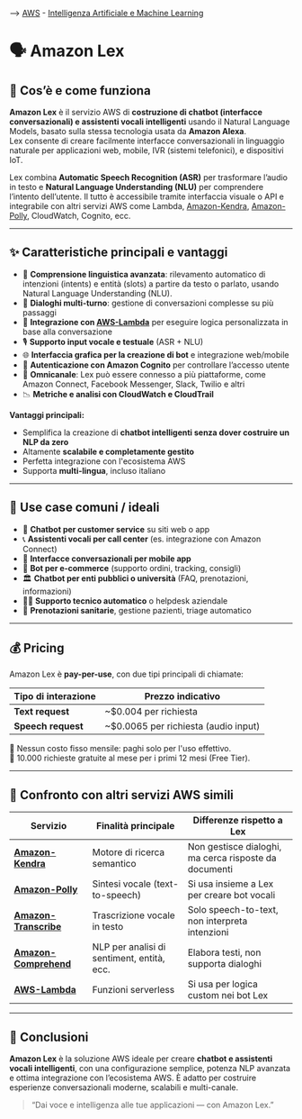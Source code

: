 --> [AWS](/00-Intro/AWS.md)  -  [Intelligenza Artificiale e Machine Learning](/07-IA-ML-Analytics/Intelligenza-artificiale-Machine-Learning-e-Analytics.md)
# 🗣️ Amazon Lex

## 🤖 Cos’è e come funziona

**Amazon Lex** è il servizio AWS di **costruzione di chatbot (interfacce conversazionali) e assistenti vocali intelligenti** usando il Natural Language Models, basato sulla stessa tecnologia usata da **Amazon Alexa**.  
Lex consente di creare facilmente interfacce conversazionali in linguaggio naturale per applicazioni web, mobile, IVR (sistemi telefonici), e dispositivi IoT.

Lex combina **Automatic Speech Recognition (ASR)** per trasformare l’audio in testo e **Natural Language Understanding (NLU)** per comprendere l’intento dell’utente. Il tutto è accessibile tramite interfaccia visuale o API e integrabile con altri servizi AWS come Lambda, [Amazon-Kendra](/07-IA-ML-Analytics/AI-e-ML/Amazon-Kendra.md), [Amazon-Polly](/07-IA-ML-Analytics/AI-e-ML/Amazon-Polly.md), CloudWatch, Cognito, ecc.

---

## ✨ Caratteristiche principali e vantaggi

- 🧠 **Comprensione linguistica avanzata**: rilevamento automatico di intenzioni (intents) e entità (slots) a partire da testo o parlato, usando Natural Language Understanding (NLU).
- 🔁 **Dialoghi multi-turno**: gestione di conversazioni complesse su più passaggi
- 🔄 **Integrazione con [AWS-Lambda](/01-Compute-options/AWS-Lambda.md)** per eseguire logica personalizzata in base alla conversazione
- 🎙️ **Supporto input vocale e testuale** (ASR + NLU)
- 🌐 **Interfaccia grafica per la creazione di bot** e integrazione web/mobile
- 🔐 **Autenticazione con Amazon Cognito** per controllare l’accesso utente
- 💬 **Omnicanale**: Lex può essere connesso a più piattaforme, come Amazon Connect, Facebook Messenger, Slack, Twilio e altri
- 📉 **Metriche e analisi con CloudWatch e CloudTrail**

**Vantaggi principali:**
- Semplifica la creazione di **chatbot intelligenti senza dover costruire un NLP da zero**
- Altamente **scalabile e completamente gestito**
- Perfetta integrazione con l'ecosistema AWS
- Supporta **multi-lingua**, incluso italiano

---

## 🚀 Use case comuni / ideali

- 🤖 **Chatbot per customer service** su siti web o app
- 📞 **Assistenti vocali per call center** (es. integrazione con Amazon Connect)
- 📱 **Interfacce conversazionali per mobile app**
- 🛒 **Bot per e-commerce** (supporto ordini, tracking, consigli)
- 🏛️ **Chatbot per enti pubblici o università** (FAQ, prenotazioni, informazioni)
- 🧑‍💻 **Supporto tecnico automatico** o helpdesk aziendale
- 🏥 **Prenotazioni sanitarie**, gestione pazienti, triage automatico

---

## 💰 Pricing

Amazon Lex è **pay-per-use**, con due tipi principali di chiamate:

| Tipo di interazione   | Prezzo indicativo                       |
|-----------------------|------------------------------------------|
| **Text request**      | ~$0.004 per richiesta                    |
| **Speech request**    | ~$0.0065 per richiesta (audio input)     |

🔹 Nessun costo fisso mensile: paghi solo per l'uso effettivo.  
🔹 10.000 richieste gratuite al mese per i primi 12 mesi (Free Tier).

---

## 🔄 Confronto con altri servizi AWS simili

| Servizio               | Finalità principale                            | Differenze rispetto a Lex                                     |
|------------------------|-------------------------------------------------|---------------------------------------------------------------|
| **[Amazon-Kendra](/07-IA-ML-Analytics/AI-e-ML/Amazon-Kendra.md)**      | Motore di ricerca semantico                    | Non gestisce dialoghi, ma cerca risposte da documenti         |
| **[Amazon-Polly](/07-IA-ML-Analytics/AI-e-ML/Amazon-Polly.md)**       | Sintesi vocale (text-to-speech)                | Si usa insieme a Lex per creare bot vocali                    |
| **[Amazon-Transcribe](/07-IA-ML-Analytics/AI-e-ML/Amazon-Transcribe.md)**  | Trascrizione vocale in testo                   | Solo speech-to-text, non interpreta intenzioni                |
| **[Amazon-Comprehend](/07-IA-ML-Analytics/AI-e-ML/Amazon-Comprehend.md)**  | NLP per analisi di sentiment, entità, ecc.     | Elabora testi, non supporta dialoghi                          |
| **[AWS-Lambda](/01-Compute-options/AWS-Lambda.md)**         | Funzioni serverless                            | Si usa per logica custom nei bot Lex                          |

---

## 📌 Conclusioni

**Amazon Lex** è la soluzione AWS ideale per creare **chatbot e assistenti vocali intelligenti**, con una configurazione semplice, potenza NLP avanzata e ottima integrazione con l’ecosistema AWS. È adatto per costruire esperienze conversazionali moderne, scalabili e multi-canale.

> “Dai voce e intelligenza alle tue applicazioni — con Amazon Lex.”
